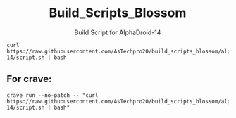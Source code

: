 <h1 align="center" id="title">Build_Scripts_Blossom</h1>
<p align="center" id="description">Build Script for AlphaDroid-14 </p>

```
curl https://raw.githubusercontent.com/AsTechpro20/build_scripts_blossom/alphadroid-14/script.sh | bash
```

<h2>For crave:</h2>

```
crave run --no-patch -- "curl https://raw.githubusercontent.com/AsTechpro20/build_scripts_blossom/alphadroid-14/script.sh | bash"
```
